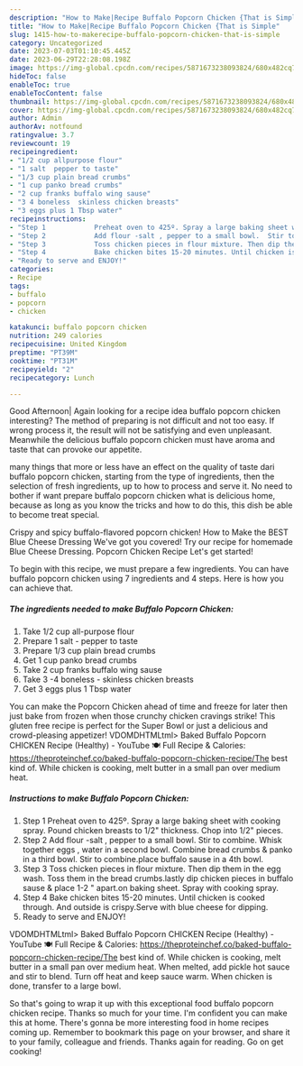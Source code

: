 ```yaml
---
description: "How to Make|Recipe Buffalo Popcorn Chicken {That is Simple"
title: "How to Make|Recipe Buffalo Popcorn Chicken {That is Simple"
slug: 1415-how-to-makerecipe-buffalo-popcorn-chicken-that-is-simple
category: Uncategorized
date: 2023-07-03T01:10:45.445Z
date: 2023-06-29T22:28:08.198Z
image: https://img-global.cpcdn.com/recipes/5871673238093824/680x482cq70/buffalo-popcorn-chicken-recipe-main-photo.jpg
hideToc: false
enableToc: true
enableTocContent: false
thumbnail: https://img-global.cpcdn.com/recipes/5871673238093824/680x482cq70/buffalo-popcorn-chicken-recipe-main-photo.jpg
cover: https://img-global.cpcdn.com/recipes/5871673238093824/680x482cq70/buffalo-popcorn-chicken-recipe-main-photo.jpg
author: Admin
authorAv: notfound
ratingvalue: 3.7
reviewcount: 19
recipeingredient:
- "1/2 cup allpurpose flour"
- "1 salt  pepper to taste"
- "1/3 cup plain bread crumbs"
- "1 cup panko bread crumbs"
- "2 cup franks buffalo wing sause"
- "3 4 boneless  skinless chicken breasts"
- "3 eggs plus 1 Tbsp water"
recipeinstructions:
- "Step 1            Preheat oven to 425º. Spray a large baking sheet with cooking spray. Pound chicken breasts to 1/2&#34; thickness.  Chop into 1/2&#34; pieces."
- "Step 2            Add flour -salt , pepper to a small bowl.  Stir to combine.  Whisk together eggs , water in a second bowl.  Combine bread crumbs &amp; panko in a third bowl. Stir to combine.place buffalo sause in a 4th bowl."
- "Step 3            Toss chicken pieces in flour mixture. Then dip them in the egg wash. Toss them in the bread crumbs.lastly dip chicken pieces in buffalo sause &amp; place 1-2 &#34; apart.on baking sheet. Spray with cooking spray."
- "Step 4            Bake chicken bites 15-20 minutes. Until chicken is cooked through. And outside is crispy.Serve with blue cheese for dipping."
- "Ready to serve and ENJOY!"
categories:
- Recipe
tags:
- buffalo
- popcorn
- chicken

katakunci: buffalo popcorn chicken 
nutrition: 249 calories
recipecuisine: United Kingdom
preptime: "PT39M"
cooktime: "PT31M"
recipeyield: "2"
recipecategory: Lunch

---
```



Good Afternoon| Again looking for a recipe idea buffalo popcorn chicken interesting? The method of preparing is not difficult and not too easy. If wrong process it, the result will not be satisfying and even unpleasant. Meanwhile the delicious buffalo popcorn chicken must have aroma and taste that can provoke our appetite.






many things that more or less have an effect on the quality of taste dari buffalo popcorn chicken, starting from the type of ingredients, then the selection of fresh ingredients, up to how to process and serve it. No need to bother if want prepare buffalo popcorn chicken what is delicious home, because as long as you know the tricks and how to do this, this dish be able to become treat  special.


Crispy and spicy buffalo-flavored popcorn chicken! How to Make the BEST Blue Cheese Dressing We&#39;ve got you covered! Try our recipe for homemade Blue Cheese Dressing. Popcorn Chicken Recipe Let&#39;s get started!


To begin with this recipe, we must prepare a few ingredients. You can have buffalo popcorn chicken using 7 ingredients and 4 steps. Here is how you can achieve that.

<!--inarticleads1-->

##### The ingredients needed to make Buffalo Popcorn Chicken:

1. Take 1/2 cup all-purpose flour
1. Prepare 1 salt - pepper to taste
1. Prepare 1/3 cup plain bread crumbs
1. Get 1 cup panko bread crumbs
1. Take 2 cup franks buffalo wing sause
1. Take 3 -4 boneless - skinless chicken breasts
1. Get 3 eggs plus 1 Tbsp water


You can make the Popcorn Chicken ahead of time and freeze for later then just bake from frozen when those crunchy chicken cravings strike! This gluten free recipe is perfect for the Super Bowl or just a delicious and crowd-pleasing appetizer! VDOMDHTMLtml&gt; Baked Buffalo Popcorn CHICKEN Recipe (Healthy) - YouTube 🍽 Full Recipe &amp; Calories: https://theproteinchef.co/baked-buffalo-popcorn-chicken-recipe/The best kind of. While chicken is cooking, melt butter in a small pan over medium heat. 

<!--inarticleads2-->

##### Instructions to make Buffalo Popcorn Chicken:

1. Step 1            Preheat oven to 425º. Spray a large baking sheet with cooking spray. Pound chicken breasts to 1/2&#34; thickness.  Chop into 1/2&#34; pieces.
1. Step 2            Add flour -salt , pepper to a small bowl.  Stir to combine.  Whisk together eggs , water in a second bowl.  Combine bread crumbs &amp; panko in a third bowl. Stir to combine.place buffalo sause in a 4th bowl.
1. Step 3            Toss chicken pieces in flour mixture. Then dip them in the egg wash. Toss them in the bread crumbs.lastly dip chicken pieces in buffalo sause &amp; place 1-2 &#34; apart.on baking sheet. Spray with cooking spray.
1. Step 4            Bake chicken bites 15-20 minutes. Until chicken is cooked through. And outside is crispy.Serve with blue cheese for dipping.
1. Ready to serve and ENJOY!

VDOMDHTMLtml&gt; Baked Buffalo Popcorn CHICKEN Recipe (Healthy) - YouTube 🍽 Full Recipe &amp; Calories: https://theproteinchef.co/baked-buffalo-popcorn-chicken-recipe/The best kind of. While chicken is cooking, melt butter in a small pan over medium heat. When melted, add pickle hot sauce and stir to blend. Turn off heat and keep sauce warm. When chicken is done, transfer to a large bowl. 

So that's going to wrap it up with this exceptional food buffalo popcorn chicken recipe. Thanks so much for your time. I'm confident you can make this at home. There's gonna be more interesting food in home recipes coming up. Remember to bookmark this page on your browser, and share it to your family, colleague and friends. Thanks again for reading. Go on get cooking!
